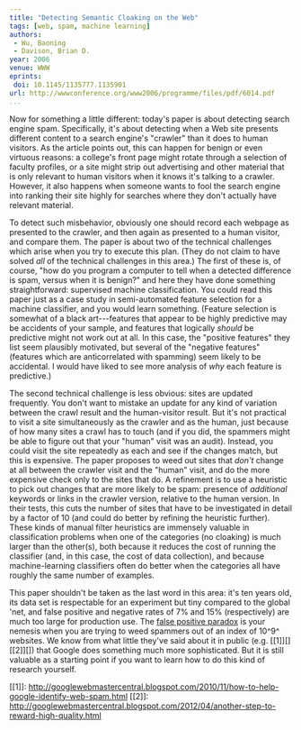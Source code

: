 ```yaml
---
title: "Detecting Semantic Cloaking on the Web"
tags: [web, spam, machine learning]
authors:
 - Wu, Baoning
 - Davison, Brian D.
year: 2006
venue: WWW
eprints:
 doi: 10.1145/1135777.1135901
url: http://wwwconference.org/www2006/programme/files/pdf/6014.pdf
...
```


Now for something a little different: today's paper is about detecting
search engine spam.  Specifically, it's about detecting when a Web
site presents different content to a search engine's "crawler" than it
does to human visitors.  As the article points out, this can happen
for benign or even virtuous reasons: a college's front page might
rotate through a selection of faculty profiles, or a site might strip
out advertising and other material that is only relevant to human
visitors when it knows it's talking to a crawler.  However, it also
happens when someone wants to fool the search engine into ranking
their site highly for searches where they don't actually have relevant
material.

To detect such misbehavior, obviously one should record each webpage
as presented to the crawler, and then again as presented to a human
visitor, and compare them.  The paper is about two of the technical
challenges which arise when you try to execute this plan.  (They do
not claim to have solved _all_ of the technical challenges in this
area.)  The first of these is, of course, "how do you program a
computer to tell when a detected difference is spam, versus when it is
benign?" and here they have done something straightforward: supervised
machine classification.  You could read this paper just as a case
study in semi-automated feature selection for a machine classifier,
and you would learn something.  (Feature selection is somewhat of a
black art---features that appear to be highly predictive may be
accidents of your sample, and features that logically _should_ be
predictive might not work out at all.  In this case, the "positive
features" they list seem plausibly motivated, but several of the
"negative features" (features which are anticorrelated with spamming)
seem likely to be accidental.  I would have liked to see more analysis
of _why_ each feature is predictive.)

The second technical challenge is less obvious: sites are updated
frequently.  You don't want to mistake an update for any kind of
variation between the crawl result and the human-visitor result.  But
it's not practical to visit a site simultaneously as the crawler and
as the human, just because of how many sites a crawl has to touch (and
if you did, the spammers might be able to figure out that your "human"
visit was an audit).  Instead, you could visit the site repeatedly as
each and see if the changes match, but this is expensive.  The paper
proposes to weed out sites that *don't* change at all between the
crawler visit and the "human" visit, and do the more expensive check
only to the sites that do.  A refinement is to use a heuristic to pick
out changes that are more likely to be spam: presence of *additional*
keywords or links in the crawler version, relative to the human
version.  In their tests, this cuts the number of sites that have to
be investigated in detail by a factor of 10 (and could do better by
refining the heuristic further).  These kinds of manual filter
heuristics are immensely valuable in classification problems when one
of the categories (no cloaking) is much larger than the other(s), both
because it reduces the cost of running the classifier (and, in this
case, the cost of data collection), and because machine-learning
classifiers often do better when the categories all have roughly the
same number of examples.

This paper shouldn't be taken as the last word in this area: it's ten
years old, its data set is respectable for an experiment but tiny
compared to the global 'net, and false positive and negative rates of
7% and 15% (respectively) are much too large for production use.  The
[false positive paradox][] is your nemesis when you are trying to weed
spammers out of an index of 10^9^ websites.  We know from what little
they've said about it in public (e.g. [[1]][] [[2]][]) that Google does
something much more sophisticated.  But it is still valuable as a
starting point if you want to learn how to do this kind of research
yourself.

[false positive paradox]: https://en.wikipedia.org/wiki/False_positive_paradox
[[1]]: http://googlewebmastercentral.blogspot.com/2010/11/how-to-help-google-identify-web-spam.html
[[2]]: http://googlewebmastercentral.blogspot.com/2012/04/another-step-to-reward-high-quality.html
